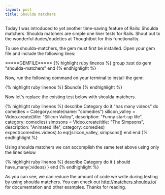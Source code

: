```yaml
---
layout: post
title: Shoulda matchers
---
```


Today I was introduced to yet another time-saving feature of Rails: Shoulda matchers. Shoulda matchers are simple 
one liner tests for Rails. Shout out to the wonderful dudes/dudettes at Thoughtbot for this functionality.

To use shoulda-matchers, the gem must first be installed. Open your gem file and include the following lines:

=====GEMFILE=====
{% highlight ruby linenos %}
group :test do
  gem "shoulda-matchers"
end
{% endhighlight %}

Now, run the following command on your terminal to install the gem:

{% highlight ruby linenos %}
$bundle
{% endhighlight %}

Now let's replace the existing test below with shoulda matchers.

{% highlight ruby linenos %}
describe Category do
  it "has many videos" do
    comedies = Category.create(name: "comedies")
    silicon_valley = Video.create(title: "Silicon Valley", description: "Funny start-up life", category: comedies)
    simpsons = Video.create(title: "The Simpsons", description: "Animated life", category: comedies)
    expect(comedies.videos).to eq([silicon_valley, simpsons])
  end
end
{% endhighlight %}

Using shoulda matchers we can accomplish the same test above using only the lines below

{% highlight ruby linenos %}
describe Category do
  it { should have_many(:videos) }
end
{% endhighlight %}

As you can see, we can reduce the amount of code we write during testing by using shoulda matchers. You can check 
out http://matchers.shoulda.io/ for documentation and other examples. Thanks for reading.
